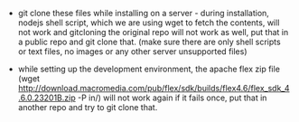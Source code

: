 - git clone these files while installing on a server - 
during installation, nodejs shell script, which we are using wget to fetch the contents, will not work and gitcloning the original repo will not work as well, put that in a public repo and git clone that. (make sure there are only shell scripts or text files, no images or any other server unsupported files)

- while setting up the development environment, the apache flex zip file 
(wget http://download.macromedia.com/pub/flex/sdk/builds/flex4.6/flex_sdk_4.6.0.23201B.zip -P in/) will not work again if it fails once, put that in another repo and try to git clone that.
